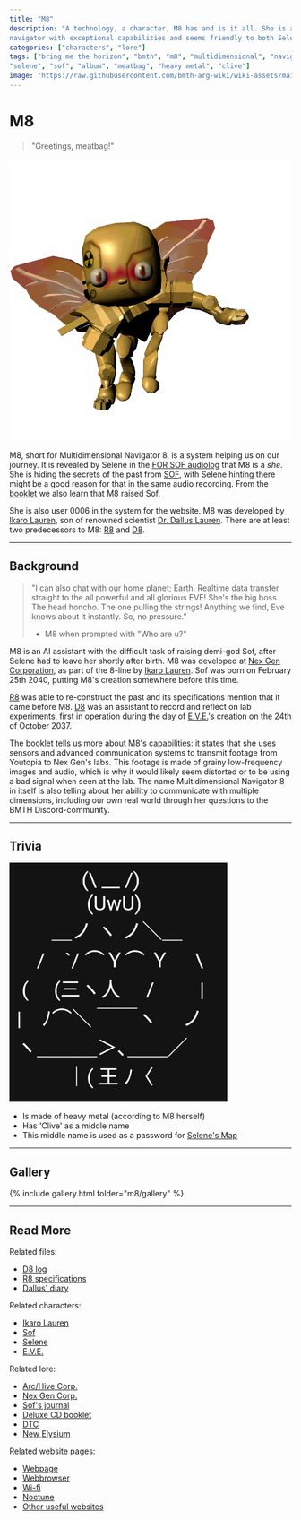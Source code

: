 ```yaml
---
title: "M8"
description: "A technology, a character, M8 has and is it all. She is a multi-dimensional 
navigator with exceptional capabilities and seems friendly to both Selene and Nex Gen."
categories: ["characters", "lore"]
tags: ["bring me the horizon", "bmth", "m8", "multidimensional", "navigator", "8-line", "r8", "d8", "nex gen", "genxsis", 
"selene", "sof", "album", "meatbag", "heavy metal", "clive"]
image: "https://raw.githubusercontent.com/bmth-arg-wiki/wiki-assets/main/m8/m8-300x300.png"
---
```

# M8

> "Greetings, meatbag!"

![M8 image](https://raw.githubusercontent.com/bmth-arg-wiki/wiki-assets/main/m8/m8_character.png)

M8, short for Multidimensional Navigator 8, is a system helping us on our journey. It is revealed by Selene in the 
[FOR SOF audiolog](for-sof) that M8 is a *she*. She is hiding the secrets of the past from [SOF](characters/sof), 
with Selene hinting there might be a good reason for that in the same audio recording. From the [booklet](lore/booklet) we 
also learn that M8 raised Sof.

She is also user 0006 in the system for the website. M8 was developed by [Ikaro Lauren](characters/ren), son of renowned 
scientist [Dr. Dallus Lauren](characters/dallus-lauren). There are at least two predecessors to M8: [R8](for-sof/r8) 
and [D8](for-sof/lauren_d8_log).

***

## Background

> "I can also chat with our home planet; Earth. Realtime data transfer straight to the all powerful and all glorious EVE!
She's the big boss. The head honcho. The one pulling the strings! Anything we find, Eve knows about it instantly.
So, no pressure."
>
> - M8 when prompted with "Who are u?"

M8 is an AI assistant with the difficult task of raising demi-god Sof, after Selene had to leave her shortly after birth. 
M8 was developed at [Nex Gen Corporation](lore/nex-gen-corporation), as part of the 8-line by [Ikaro Lauren](characters/ren). 
Sof was born on February 25th 2040, putting M8's creation somewhere before this time.

[R8](for-sof/r8) was able to re-construct the past and its specifications mention that it came before M8. [D8](for-sof/lauren_d8_log) 
was an assistant to record and reflect on lab experiments, first in operation during the day of [E.V.E.](characters/eve)'s 
creation on the 24th of October 2037.

The booklet tells us more about M8's capabilities: it states that she uses sensors and advanced communication systems to 
transmit footage from Youtopia to Nex Gen's labs. This footage is made of grainy low-frequency images and audio, 
which is why it would likely seem distorted or to be using a bad signal when seen at the lab. The name Multidimensional 
Navigator 8 in itself is also telling about her ability to communicate with multiple dimensions, including our own 
real world through her questions to the BMTH Discord-community.
***

## Trivia

![M8.png](https://raw.githubusercontent.com/bmth-arg-wiki/wiki-assets/main/m8/mad_m8.png)

- Is made of heavy metal (according to M8 herself)
- Has 'Clive' as a middle name
- This middle name is used as a password for [Selene's Map](for-sof/selenes_map)

***

## Gallery

{% include gallery.html folder="m8/gallery" %}

***

## Read More

Related files:

- [D8 log](for-sof/lauren_d8_log)
- [R8 specifications](for-sof/r8)
- [Dallus' diary](for-sof/dallus-diary)

Related characters:

- [Ikaro Lauren](characters/ren)
- [Sof](characters/sof)
- [Selene](characters/selene)
- [E.V.E.](characters/eve)

Related lore:

- [Arc/Hive Corp.](lore/archive)
- [Nex Gen Corp.](lore/nex-gen-corporation)
- [Sof's journal](website/journal.md)
- [Deluxe CD booklet](lore/booklet)
- [DTC](lore/dtc)
- [New Elysium](lore/new-elysium)

Related website pages:

- [Webpage](website/website)
- [Webbrowser](website/webbrowser)
- [Wi-fi](website/wifi)
- [Noctune](website/website-songs)
- [Other useful websites](other-webpages)